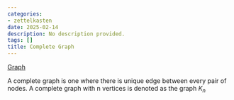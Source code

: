 ```yaml
---
categories:
- zettelkasten
date: 2025-02-14
description: No description provided.
tags: []
title: Complete Graph
---
```


[Graph](Graph.md)

A complete graph is one where there is unique edge between every pair of nodes. A complete graph with n vertices is denoted as the graph $K_n$
